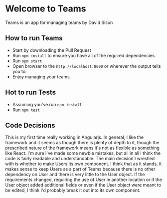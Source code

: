 # Welcome to Teams #

Teams is an app for managing teams by David Sison

## How to run Teams ##

* Start by downloading the Pull Request
* Run `npm install` to ensure you have all of the required dependencies
* Run `npm start`
* Open browser to the `http://localhost:8000` or wherever the output tells you to.
* Enjoy managing your teams.

## Hot to run Tests ##

* Assuming you've run `npm install`
* Run `npm test`

## Code Decisions ##

This is my first time really working in Angularjs. In general, I like the framework
and it seems as though there is plenty of depth to it, though the prescribed
nature of the framework means it's not as flexible as something like React. I'm sure
I've made some newbie mistakes, but all in all I think the code is fairly readable
and understandable. The main decision I wrestled with is whether to make Users its
own component. I think that as it stands, it makes sense to keep Users as a part
of Teams because there is no other dependency on User and there is very little
to the User object. If the requirements changed, requiring the use of User
in another location or if the User object added additional fields or even if the
User object were meant to be edited, I think I'd probably break it out into its
own component.
